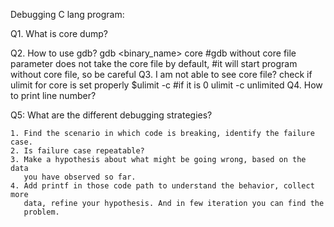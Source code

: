 Debugging C lang program:

Q1. What is core dump?

Q2. How to use gdb?
    gdb <binary_name> core
    #gdb without core file parameter does not take the core file by default,
    #it will start program without core file, so be careful
Q3. I am not able to see core file?
    check if ulimit for core is set properly
    $ulimit -c
    #if it is 0
    ulimit -c unlimited
Q4. How to print line number?

Q5: What are the different debugging strategies?

    1. Find the scenario in which code is breaking, identify the failure case.
    2. Is failure case repeatable?
    3. Make a hypothesis about what might be going wrong, based on the data
       you have observed so far.
    4. Add printf in those code path to understand the behavior, collect more
       data, refine your hypothesis. And in few iteration you can find the
       problem.
